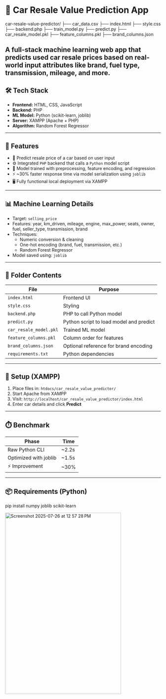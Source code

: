 # 🚗 Car Resale Value Prediction App

car-resale-value-predictor/
├── car_data.csv
├── index.html
├── style.css
├── backend.php
├── train_model.py
├── predict.py
├── car_resale_model.pkl
├── feature_columns.pkl
├── brand_columns.json   


A full-stack machine learning web app that predicts used car resale prices based on real-world input attributes like brand, fuel type, transmission, mileage, and more.
---

## 🛠️ Tech Stack

- **Frontend:** HTML, CSS, JavaScript
- **Backend:** PHP
- **ML Model:** Python (scikit-learn, joblib)
- **Server:** XAMPP (Apache + PHP)
- **Algorithm:** Random Forest Regressor

---

## 🚀 Features

- 🎯 Predict resale price of a car based on user input
- ⚙️ Integrated `PHP` backend that calls a `Python` model script
- 🧠 Model trained with preprocessing, feature encoding, and regression
- ⚡ ~30% faster response time via model serialization using `joblib`
- 🖥️ Fully functional local deployment via XAMPP

---

## 📊 Machine Learning Details

- Target: `selling_price`
- Features: year, km_driven, mileage, engine, max_power, seats, owner, fuel, seller_type, transmission, brand
- Techniques:
  - Numeric conversion & cleaning
  - One-hot encoding (brand, fuel, transmission, etc.)
  - Random Forest Regressor
- Model saved using: `joblib`

---

## 📂 Folder Contents

| File | Purpose |
|------|---------|
| `index.html` | Frontend UI |
| `style.css` | Styling |
| `backend.php` | PHP to call Python model |
| `predict.py` | Python script to load model and predict |
| `car_resale_model.pkl` | Trained ML model |
| `feature_columns.pkl` | Column order for features |
| `brand_columns.json` | Optional reference for brand encoding |
| `requirements.txt` | Python dependencies |

---

## 🔧 Setup (XAMPP)

1. Place files in: `htdocs/car_resale_value_predictor/`
2. Start Apache from XAMPP
3. Visit: `http://localhost/car_resale_value_predictor/index.html`
4. Enter car details and click **Predict**

---

## ⏱️ Benchmark

| Phase | Time |
|-------|------|
| Raw Python CLI | ~2.2s |
| Optimized with joblib | ~1.5s |
| ⚡ Improvement | ~30% |

---

## 📦 Requirements (Python)

pip install numpy joblib scikit-learn

<img width="375" height="587" alt="Screenshot 2025-07-26 at 12 57 28 PM" src="https://github.com/user-attachments/assets/c8234f5e-58e1-44ad-b8d5-4b921f5bd46e" />




